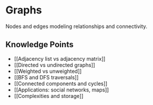 # Graphs

Nodes and edges modeling relationships and connectivity.

## Knowledge Points
- [[Adjacency list vs adjacency matrix]]
- [[Directed vs undirected graphs]]
- [[Weighted vs unweighted]]
- [[BFS and DFS traversals]]
- [[Connected components and cycles]]
- [[Applications: social networks, maps]]
- [[Complexities and storage]]
